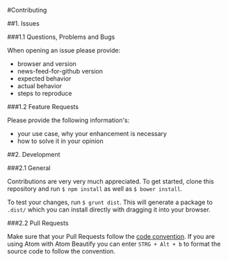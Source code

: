 #Contributing

##1. Issues

###1.1 Questions, Problems and Bugs

When opening an issue please provide:

- browser and version
- news-feed-for-github version
- expected behavior
- actual behavior
- steps to reproduce

###1.2 Feature Requests

Please provide the following information's:

- your use case, why your enhancement is necessary
- how to solve it in your opinion

##2. Development

###2.1 General

Contributions are very very much appreciated. To get started, clone this
repository and run `$ npm install` as well as `$ bower install`.

To test your changes, run `$ grunt dist`. This will generate a package to `.dist/`
which you can install directly with dragging it into your browser.

###2.2 Pull Requests

Make sure that your Pull Requests follow the [code convention][code-convention].
If you are using Atom with Atom Beautify you can enter `STRG + Alt + b` to format
the source code to follow the convention.


[code-convention]: https://github.com/julmot/news-feed-for-github/blob/master/.jsbeautifyrc
